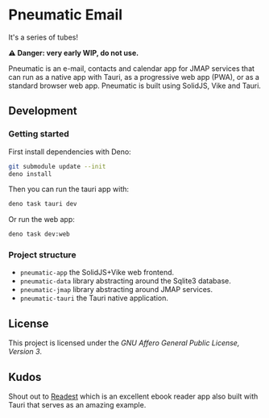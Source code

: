 # Pneumatic Email

It's a series of tubes!

**⚠️ Danger: very early WIP, do not use.**

Pneumatic is an e-mail, contacts and calendar app for JMAP services that can run as a native app with Tauri, as a progressive web app (PWA), or as a standard browser web app. Pneumatic is built using SolidJS, Vike and Tauri.

## Development

### Getting started

First install dependencies with Deno:

```bash
git submodule update --init
deno install
```

Then you can run the tauri app with:

```bash
deno task tauri dev
```

Or run the web app:

```bash
deno task dev:web
```

### Project structure

* `pneumatic-app` the SolidJS+Vike web frontend.
* `pneumatic-data` library abstracting around the Sqlite3 database.
* `pneumatic-jmap` library abstracting around JMAP services.
* `pneumatic-tauri` the Tauri native application.


## License

This project is licensed under the _GNU Affero General Public License, Version 3_.

## Kudos

Shout out to [Readest](https://github.com/readest/readest) which is an excellent ebook reader app also built with Tauri that serves as an amazing example.
